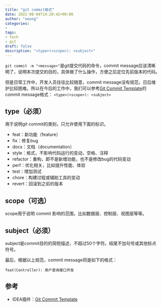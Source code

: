 ```yaml
---
title: "git commit格式"
date: 2022-08-04T14:20:42+08:00
author: "oeong"
categories: 
- 
tags: 
- tech
- git
draft: false
description: "<type>(<scope>): <subject>"
---
```


`git commit -m "<message>"`是git提交代码的命令，commit message应该清晰明了，说明本次提交的目的，具体做了什么操作，方便之后定位先前版本的代码。

<!--more-->

但是日常工作中，开发人员往往比较随意，commit message没有规范，日后维护比较困难。所以在今后的工作中，我们可以参考[Git Commit Template](https://plugins.jetbrains.com/plugin/9861-git-commit-template)的commit message格式：
`<type>(<scope>): <subject>`

## type（必须）
用于说明git commit的类别，只允许使用下面的标识。

- feat：新功能（feature）
- fix：修复bug
- docs：文档（documentation）
- style：格式，不影响代码运行的变动，空格、注释
- refactor：重构，即不是新增功能，也不是修改bug的代码变动
- perf：优化相关，比如提升性能、体验
- test：增加测试
- chore：构建过程或辅助工具的变动
- revert：回滚到之前的版本

## scope（可选）

scope用于说明 commit 影响的范围，比如数据层、控制层、视图层等等。

## subject（必须）

subject是commit目的的简短描述，不超过50个字符。结尾不加句号或其他标点符号。

最后，根据以上规范，commit message将是如下的格式：
```
feat(Controller): 用户查询接口开发
```

## 参考

- IDEA插件：[Git Commit Template](https://plugins.jetbrains.com/plugin/9861-git-commit-template)